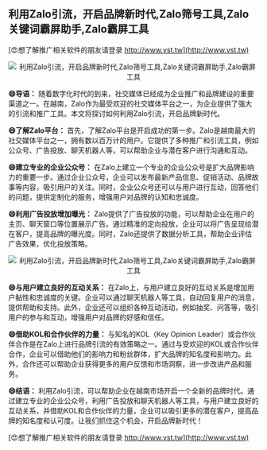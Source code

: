 ## **利用Zalo引流，开启品牌新时代,Zalo筛号工具,Zalo关键词霸屏助手,Zalo霸屏工具**

[😍想了解推广相关软件的朋友请登录 http://www.vst.tw](http://www.vst.tw)

 <center><img src="https://vst.tw/MP4/tuiguang/png/4.png" alt="利用Zalo引流，开启品牌新时代,Zalo筛号工具,Zalo关键词霸屏助手,Zalo霸屏工具"></center>

**😄导语：**
随着数字化时代的到来，社交媒体已经成为企业推广和品牌建设的重要渠道之一。在越南，Zalo作为最受欢迎的社交媒体平台之一，为企业提供了强大的引流和推广工具。本文将探讨如何利用Zalo引流，开启品牌新时代。

**😄了解Zalo平台：**
首先，了解Zalo平台是开启成功的第一步。Zalo是越南最大的社交媒体平台之一，拥有数以百万计的用户。它提供了多种推广和引流工具，例如公众号、广告投放、聊天机器人等，可以帮助企业与潜在客户进行沟通和互动。

**😄建立专业的企业公众号：**
在Zalo上建立一个专业的企业公众号是扩大品牌影响力的重要一步。通过企业公众号，企业可以发布最新产品信息、促销活动、品牌故事等内容，吸引用户的关注。同时，企业公众号还可以与用户进行互动，回答他们的问题，提供定制化的服务，增强用户对品牌的认知和忠诚度。

**😄利用广告投放增加曝光：**
Zalo提供了广告投放的功能，可以帮助企业在用户的主页、聊天窗口等位置展示广告。通过精准的定向投放，企业可以将广告呈现给潜在客户，提高品牌的曝光度。同时，Zalo还提供了数据分析工具，帮助企业评估广告效果，优化投放策略。

 <center><img src="https://vst.tw/MP4/tuiguang/png/2.png" alt="利用Zalo引流，开启品牌新时代,Zalo筛号工具,Zalo关键词霸屏助手,Zalo霸屏工具"></center>

**😄与用户建立良好的互动关系：**
在Zalo上，与用户建立良好的互动关系是增加用户黏性和忠诚度的关键。企业可以通过聊天机器人等工具，自动回复用户的消息，提供帮助和支持。此外，企业还可以组织各种互动活动，例如抽奖、问答等，吸引用户的参与和互动，增强用户对品牌的好感和信任。

**😄借助KOL和合作伙伴的力量：**
与知名的KOL（Key Opinion Leader）或合作伙伴合作是在Zalo上进行品牌引流的有效策略之一。通过与受欢迎的KOL或合作伙伴合作，企业可以借助他们的影响力和粉丝群体，扩大品牌的知名度和影响力。此外，合作还可以帮助企业获得更多的用户反馈和市场洞察，进一步改进产品和服务。

**😄结语：**
利用Zalo引流，可以帮助企业在越南市场开启一个全新的品牌时代。通过建立专业的企业公众号，利用广告投放和聊天机器人等工具，与用户建立良好的互动关系，并借助KOL和合作伙伴的力量，企业可以吸引更多的潜在客户，提高品牌的知名度和认可度。让我们抓住这个机会，开启品牌新时代！

[😍想了解推广相关软件的朋友请登录 http://www.vst.tw](http://www.vst.tw)



